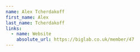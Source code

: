 ```yaml
---
name: Alex Tcherdakoff
first_name: Alex
last_name: Tcherdakoff
links:
  - name: Website
    absolute_url: https://biglab.co.uk/member/47
---
```

